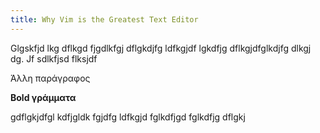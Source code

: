 ```yaml
---
title: Why Vim is the Greatest Text Editor
---
```

Glgskfjd lkg dflkgd fjgdlkfgj dflgkdjfg ldfkgjdf lgkdfjg dflkgjdfglkdjfg dlkgj dg. Jf sdlkfjsd flksjdf 

Άλλη παράγραφος

**Bold γράμματα**

gdflgkjdfgl kdfjgldk fgjdfg ldfkgjd fglkdfjgd fglkdfjg dflgkj